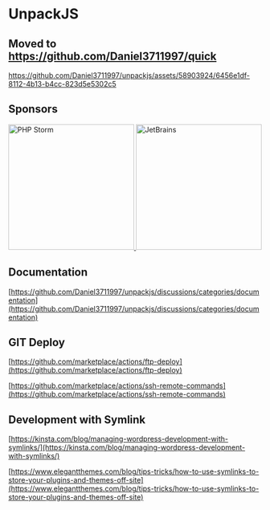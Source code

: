 # UnpackJS

## Moved to https://github.com/Daniel3711997/quick

https://github.com/Daniel3711997/unpackjs/assets/58903924/6456e1df-8112-4b13-b4cc-823d5e5302c5

## Sponsors

<a href="https://jb.gg/OpenSourceSupport">
    <img src="https://resources.jetbrains.com/storage/products/company/brand/logos/PhpStorm.svg" alt="PHP Storm" width="250" height="250"/>
    <img src="https://resources.jetbrains.com/storage/products/company/brand/logos/jb_beam.svg" alt="JetBrains" width="250" height="250"/>
</a>

## Documentation

[https://github.com/Daniel3711997/unpackjs/discussions/categories/documentation](https://github.com/Daniel3711997/unpackjs/discussions/categories/documentation)

## GIT Deploy

[https://github.com/marketplace/actions/ftp-deploy](https://github.com/marketplace/actions/ftp-deploy)

[https://github.com/marketplace/actions/ssh-remote-commands](https://github.com/marketplace/actions/ssh-remote-commands)

## Development with Symlink

[https://kinsta.com/blog/managing-wordpress-development-with-symlinks/](https://kinsta.com/blog/managing-wordpress-development-with-symlinks/)

[https://www.elegantthemes.com/blog/tips-tricks/how-to-use-symlinks-to-store-your-plugins-and-themes-off-site](https://www.elegantthemes.com/blog/tips-tricks/how-to-use-symlinks-to-store-your-plugins-and-themes-off-site)
